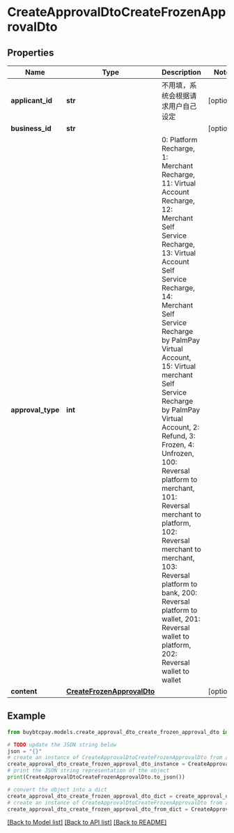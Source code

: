 # CreateApprovalDtoCreateFrozenApprovalDto


## Properties

Name | Type | Description | Notes
------------ | ------------- | ------------- | -------------
**applicant_id** | **str** | 不用填，系统会根据请求用户自己设定 | [optional] 
**business_id** | **str** |  | [optional] 
**approval_type** | **int** | 0: Platform Recharge, 1: Merchant Recharge, 11: Virtual Account Recharge, 12: Merchant Self Service Recharge, 13: Virtual Account Self Service Recharge, 14: Merchant Self Service Recharge by PalmPay Virtual Account, 15: Virtual merchant Self Service Recharge by PalmPay Virtual Account, 2: Refund, 3: Frozen, 4: Unfrozen, 100: Reversal platform to merchant, 101: Reversal merchant to platform, 102: Reversal merchant to merchant, 103: Reversal platform to bank, 200: Reversal platform to wallet, 201: Reversal wallet to platform, 202: Reversal wallet to wallet | 
**content** | [**CreateFrozenApprovalDto**](CreateFrozenApprovalDto.md) |  | [optional] 

## Example

```python
from buybtcpay.models.create_approval_dto_create_frozen_approval_dto import CreateApprovalDtoCreateFrozenApprovalDto

# TODO update the JSON string below
json = "{}"
# create an instance of CreateApprovalDtoCreateFrozenApprovalDto from a JSON string
create_approval_dto_create_frozen_approval_dto_instance = CreateApprovalDtoCreateFrozenApprovalDto.from_json(json)
# print the JSON string representation of the object
print(CreateApprovalDtoCreateFrozenApprovalDto.to_json())

# convert the object into a dict
create_approval_dto_create_frozen_approval_dto_dict = create_approval_dto_create_frozen_approval_dto_instance.to_dict()
# create an instance of CreateApprovalDtoCreateFrozenApprovalDto from a dict
create_approval_dto_create_frozen_approval_dto_from_dict = CreateApprovalDtoCreateFrozenApprovalDto.from_dict(create_approval_dto_create_frozen_approval_dto_dict)
```
[[Back to Model list]](../README.md#documentation-for-models) [[Back to API list]](../README.md#documentation-for-api-endpoints) [[Back to README]](../README.md)


